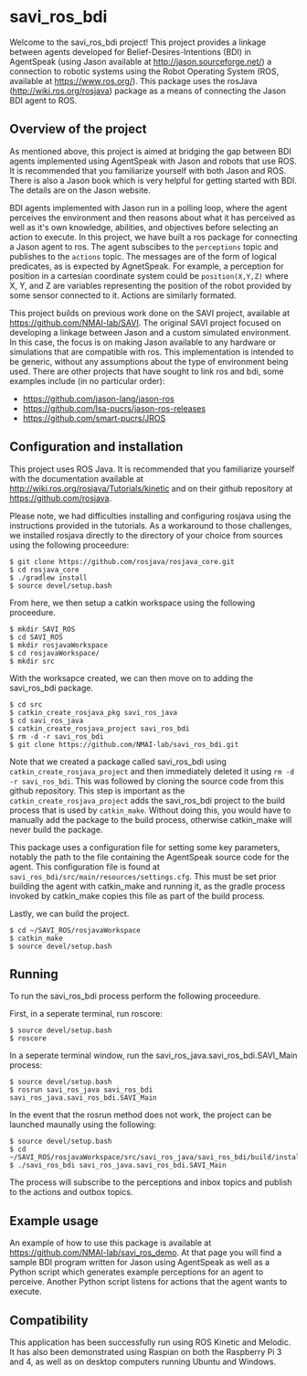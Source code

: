 # savi_ros_bdi

Welcome to the savi_ros_bdi project! This project provides a linkage between agents developed for Belief-Desires-Intentions (BDI) in AgentSpeak (using Jason available at http://jason.sourceforge.net/) a connection to robotic systems using the Robot Operating System (ROS, available at https://www.ros.org/). This package uses the rosJava (http://wiki.ros.org/rosjava) package as a means of connecting the Jason BDI agent to ROS.

## Overview of the project
As mentioned above, this project is aimed at bridging the gap between BDI agents implemented using AgentSpeak with Jason and robots that use ROS. It is recommended that you familiarize yourself with both Jason and ROS. There is also a Jason book which is very helpful for getting started with BDI. The details are on the Jason website.

BDI agents implemented with Jason run in a polling loop, where the agent perceives the environment and then reasons about what it has perceived as well as it's own knowledge, abilities, and objectives before selecting an action to execute. In this project, we have built a ros package for connecting a Jason agent to ros. The agent subscibes to the ```perceptions``` topic and publishes to the ```actions``` topic. The messages are of the form of logical predicates, as is expected by AgnetSpeak. For example, a perception for position in a cartesian coordinate system could be ```position(X,Y,Z)``` where X, Y, and Z are variables representing the position of the robot provided by some sensor connected to it. Actions are similarly formated.

This project builds on previous work done on the SAVI project, available at https://github.com/NMAI-lab/SAVI. The original SAVI project focused on developing a linkage between Jason and a custom simulated environment. In this case, the focus is on making Jason available to any hardware or simulations that are compatible with ros. This implementation is intended to be generic, without any assumptions about the type of environment being used. There are other projects that have sought to link ros and bdi, some examples include (in no particular order): 

- https://github.com/jason-lang/jason-ros
- https://github.com/lsa-pucrs/jason-ros-releases
- https://github.com/smart-pucrs/JROS

## Configuration and installation

This project uses ROS Java. It is recommended that you familiarize yourself with the documentation available at http://wiki.ros.org/rosjava/Tutorials/kinetic and on their github repository at https://github.com/rosjava.

Please note, we had difficulties installing and configuring rosjava using the instructions provided in the tutorials. As a workaround to those challenges, we installed rosjava directly to the directory of your choice from sources using the following proceedure:
```
$ git clone https://github.com/rosjava/rosjava_core.git
$ cd rosjava_core
$ ./gradlew install
$ source devel/setup.bash
```
From here, we then setup a catkin workspace using the following proceedure.
```
$ mkdir SAVI_ROS
$ cd SAVI_ROS
$ mkdir rosjavaWorkspace
$ cd rosjavaWorkspace/
$ mkdir src
```
With the worksapce created, we can then move on to adding the savi_ros_bdi package.
```
$ cd src
$ catkin_create_rosjava_pkg savi_ros_java
$ cd savi_ros_java
$ catkin_create_rosjava_project savi_ros_bdi
$ rm -d -r savi_ros_bdi
$ git clone https://github.com/NMAI-lab/savi_ros_bdi.git
```
Note that we created a package called savi_ros_bdi using ```catkin_create_rosjava_project``` and then immediately deleted it using ```rm -d -r savi_ros_bdi```. This was followed by cloning the source code from this github repository. This step is important as the ```catkin_create_rosjava_project``` adds the savi_ros_bdi project to the build process that is used by ```catkin_make```. Without doing this, you would have to manually add the package to the build process, otherwise catkin_make will never build the package.

This package uses a configuration file for setting some key parameters, notably the path to the file containing the AgentSpeak source code for the agent. This configuration file is found at ```savi_ros_bdi/src/main/resources/settings.cfg```. This must be set prior building the agent with catkin_make and running it, as the gradle process invoked by catkin_make copies this file as part of the build process.

Lastly, we can build the project.

```
$ cd ~/SAVI_ROS/rosjavaWorkspace
$ catkin_make
$ source devel/setup.bash
```
## Running
To run the savi_ros_bdi process perform the following proceedure.

First, in a seperate terminal, run roscore:
```
$ source devel/setup.bash
$ roscore
```
In a seperate terminal window, run the savi_ros_java.savi_ros_bdi.SAVI_Main process:
```
$ source devel/setup.bash
$ rosrun savi_ros_java savi_ros_bdi savi_ros_java.savi_ros_bdi.SAVI_Main
```
In the event that the rosrun method does not work, the project can be launched maunally using the following:
```
$ source devel/setup.bash
$ cd ~/SAVI_ROS/rosjavaWorkspace/src/savi_ros_java/savi_ros_bdi/build/install/savi_ros_bdi/bin
$ ./savi_ros_bdi savi_ros_java.savi_ros_bdi.SAVI_Main
```
The process will subscribe to the perceptions and inbox topics and publish to the actions and outbox topics.

## Example usage
An example of how to use this package is available at https://github.com/NMAI-lab/savi_ros_demo. At that page you will find a sample BDI program written for Jason using AgentSpeak as well as a Python script which generates example perceptions for an agent to perceive. Another Python script listens for actions that the agent wants to execute.

## Compatibility
This application has been successfully run using ROS Kinetic and Melodic. It has also been demonstrated using Raspian on both the Raspberry Pi 3 and 4, as well as on desktop computers running Ubuntu and Windows.
